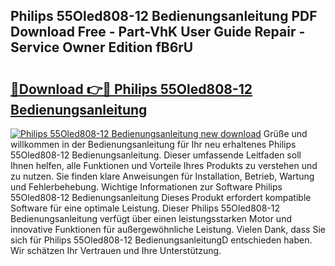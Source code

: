 ## Philips 55Oled808-12 Bedienungsanleitung PDF Download Free - Part-VhK User Guide Repair - Service Owner Edition fB6rU

# <h2><a href="http://df2cu1.blite.top/?on=Philips+55Oled808-12+Bedienungsanleitung">🔗Download 👉🔴 Philips 55Oled808-12 Bedienungsanleitung</a></h2>

[![Philips 55Oled808-12 Bedienungsanleitung new download](https://i.imgur.com/lujVjoI.png)](http://df2cu1.blite.top/?on=Philips+55Oled808-12+Bedienungsanleitung)
Grüße und willkommen in der Bedienungsanleitung für Ihr neu erhaltenes Philips 55Oled808-12 Bedienungsanleitung. Dieser umfassende Leitfaden soll Ihnen helfen, alle Funktionen und Vorteile Ihres Produkts zu verstehen und zu nutzen. Sie finden klare Anweisungen für Installation, Betrieb, Wartung und Fehlerbehebung. Wichtige Informationen zur Software Philips 55Oled808-12 Bedienungsanleitung Dieses Produkt erfordert kompatible Software für eine optimale Leistung. Dieser Philips 55Oled808-12 Bedienungsanleitung verfügt über einen leistungsstarken Motor und innovative Funktionen für außergewöhnliche Leistung. Vielen Dank, dass Sie sich für Philips 55Oled808-12 BedienungsanleitungD entschieden haben. Wir schätzen Ihr Vertrauen und Ihre Unterstützung.
